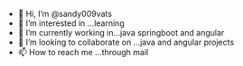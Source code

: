 - 👋 Hi, I’m @sandy009vats
- 👀 I’m interested in ...learning
- 🌱 I’m currently working in...java springboot and angular
- 💞️ I’m looking to collaborate on ...java and angular projects
- 📫 How to reach me ...through mail

<!---
sandy009vats/sandy009vats is a ✨ special ✨ repository because its `README.md` (this file) appears on your GitHub profile.
You can click the Preview link to take a look at your changes.
--->
